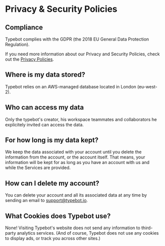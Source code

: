 # Privacy & Security Policies

## Compliance

Typebot complies with the GDPR (the 2018 EU General Data Protection Regulation).

If you need more information about our Privacy and Security Policies, check out the [Privacy Policies](https://typebot.xyz/privacy-policies).

## Where is my data stored?

Typebot relies on an AWS-managed database located in London (eu-west-2).

## Who can access my data

Only the typebot's creator, his workspace teammates and collaborators he explicitely invited can access the data.

## For how long is my data kept?

We keep the data associated with your account until you delete the information from the account, or the account itself. That means, your information will be kept for as long as you have an account with us and while the Services are provided.

## How can I delete my account?

You can delete your account and all its associated data at any time by sending an email to [support@typebot.io](mailto:support@typebot.io).

## What Cookies does Typebot use?

None! Visiting Typebot's website does not send any information to third-party analytics services. (And of course, Typebot does not use any cookies to display ads, or track you across other sites.)
